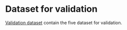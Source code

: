 # Dataset for validation
[Validation dataset](https://drive.google.com/drive/folders/1W9XQXOif38VwdrUPVrPmoQxLh3G6MxyK?usp=sharing) contain the five dataset for validation. 

